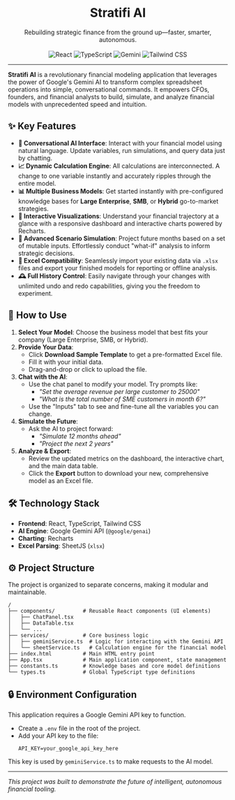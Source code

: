<h1 align="center">Stratifi AI</h1>

<p align="center">
  Rebuilding strategic finance from the ground up—faster, smarter, autonomous.
  <br />
  <br />
  <img src="https://img.shields.io/badge/React-20232A?style=for-the-badge&logo=react&logoColor=61DAFB" alt="React">
  <img src="https://img.shields.io/badge/TypeScript-007ACC?style=for-the-badge&logo=typescript&logoColor=white" alt="TypeScript">
  <img src="https://img.shields.io/badge/Google%20Gemini-4285F4?style=for-the-badge&logo=google&logoColor=white" alt="Gemini">
  <img src="https://img.shields.io/badge/Tailwind_CSS-38B2AC?style=for-the-badge&logo=tailwind-css&logoColor=white" alt="Tailwind CSS">
</p>

---

**Stratifi AI** is a revolutionary financial modeling application that leverages the power of Google's Gemini AI to transform complex spreadsheet operations into simple, conversational commands. It empowers CFOs, founders, and financial analysts to build, simulate, and analyze financial models with unprecedented speed and intuition.

## ✨ Key Features

- **🤖 Conversational AI Interface**: Interact with your financial model using natural language. Update variables, run simulations, and query data just by chatting.
- **📈 Dynamic Calculation Engine**: All calculations are interconnected. A change to one variable instantly and accurately ripples through the entire model.
- **📊 Multiple Business Models**: Get started instantly with pre-configured knowledge bases for **Large Enterprise**, **SMB**, or **Hybrid** go-to-market strategies.
- **🎨 Interactive Visualizations**: Understand your financial trajectory at a glance with a responsive dashboard and interactive charts powered by Recharts.
- **🔮 Advanced Scenario Simulation**: Project future months based on a set of mutable inputs. Effortlessly conduct "what-if" analysis to inform strategic decisions.
- **💾 Excel Compatibility**: Seamlessly import your existing data via `.xlsx` files and export your finished models for reporting or offline analysis.
- **🕰️ Full History Control**: Easily navigate through your changes with unlimited undo and redo capabilities, giving you the freedom to experiment.

## 🚀 How to Use

1.  **Select Your Model**: Choose the business model that best fits your company (Large Enterprise, SMB, or Hybrid).
2.  **Provide Your Data**:
    -   Click **Download Sample Template** to get a pre-formatted Excel file.
    -   Fill it with your initial data.
    -   Drag-and-drop or click to upload the file.
3.  **Chat with the AI**:
    -   Use the chat panel to modify your model. Try prompts like:
        -   *"Set the average revenue per large customer to 25000"*
        -   *"What is the total number of SME customers in month 6?"*
    -   Use the "Inputs" tab to see and fine-tune all the variables you can change.
4.  **Simulate the Future**:
    -   Ask the AI to project forward:
        -   *"Simulate 12 months ahead"*
        -   *"Project the next 2 years"*
5.  **Analyze & Export**:
    -   Review the updated metrics on the dashboard, the interactive chart, and the main data table.
    -   Click the **Export** button to download your new, comprehensive model as an Excel file.

## 🛠️ Technology Stack

-   **Frontend**: React, TypeScript, Tailwind CSS
-   **AI Engine**: Google Gemini API (`@google/genai`)
-   **Charting**: Recharts
-   **Excel Parsing**: SheetJS (`xlsx`)

## ⚙️ Project Structure

The project is organized to separate concerns, making it modular and maintainable.

```
/
├── components/         # Reusable React components (UI elements)
│   ├── ChatPanel.tsx
│   ├── DataTable.tsx
│   └── ...
├── services/           # Core business logic
│   ├── geminiService.ts  # Logic for interacting with the Gemini API
│   └── sheetService.ts   # Calculation engine for the financial model
├── index.html          # Main HTML entry point
├── App.tsx             # Main application component, state management
├── constants.ts        # Knowledge bases and core model definitions
└── types.ts            # Global TypeScript type definitions
```

## 🔒 Environment Configuration

This application requires a Google Gemini API key to function.

-   Create a `.env` file in the root of the project.
-   Add your API key to the file:
    ```
    API_KEY=your_google_api_key_here
    ```
This key is used by `geminiService.ts` to make requests to the AI model.

---
_This project was built to demonstrate the future of intelligent, autonomous financial tooling._
